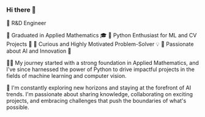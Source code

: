 ### Hi there 👋

<!--
**metsearch/metsearch** is a ✨ _special_ ✨ repository because its `README.md` (this file) appears on your GitHub profile.

Here are some ideas to get you started:

- 🔭 I’m currently working on ...
- 🌱 I’m currently learning ...
- 👯 I’m looking to collaborate on ...
- 🤔 I’m looking for help with ...
- 💬 Ask me about ...
- 📫 How to reach me: ...
- 😄 Pronouns: ...
- ⚡ Fun fact: ...
-->

🚀 R&D Engineer

🔹 Graduated in Applied Mathematics 🎓
🔹 Python Enthusiast for ML and CV Projects 🐍
🔹 Curious and Highly Motivated Problem-Solver 💡
🔹 Passionate about AI and Innovation 🤖

👨‍💼 My journey started with a strong foundation in Applied Mathematics, and I've since harnessed the power of Python to drive impactful projects in the fields of machine learning and computer vision.

🚀 I'm constantly exploring new horizons and staying at the forefront of AI trends. I'm passionate about sharing knowledge, collaborating on exciting projects, and embracing challenges that push the boundaries of what's possible.
